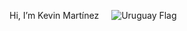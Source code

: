 <div>
  <p style="display: inline-flex; align-items: center; flex-direction: row;">Hi, I’m Kevin Martínez <img style="width: 1rem;" src="https://img.icons8.com/?size=100&id=37278&format=png&color=000000"></p>
  <img src="https://img.icons8.com/?size=100&id=AoJYTplAACnu&format=png&color=000000" alt="Uruguay Flag" />
</div>

